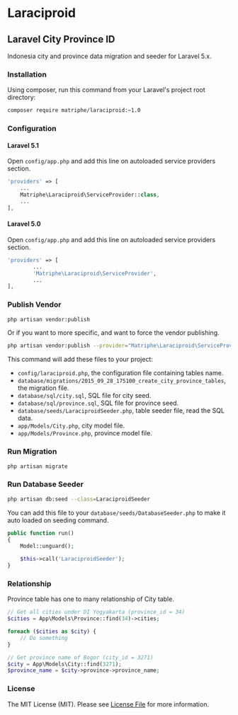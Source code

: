 # Laraciproid
## Laravel City Province ID

Indonesia city and province data migration and seeder for Laravel 5.x.

### Installation

Using composer, run this command from your Laravel's project root directory:

```bash
composer require matriphe/laraciproid:~1.0
```

### Configuration

#### Laravel 5.1

Open `config/app.php` and add this line on autoloaded service providers section.

```php
'providers' => [
	...
	Matriphe\Laraciproid\ServiceProvider::class,
	...
],
```

#### Laravel 5.0

Open `config/app.php` and add this line on autoloaded service providers section.

```php
'providers' => [
        ...
        'Matriphe\Laraciproid\ServiceProvider',
        ...
],
```

### Publish Vendor

```bash
php artisan vendor:publish
```

Or if you want to more specific, and want to force the vendor publishing.

```bash
php artisan vendor:publish --provider="Matriphe\Laraciproid\ServiceProvider" --force
```

This command will add these files to your project:

 * `config/laraciproid.php`, the configuration file containing tables name.
 * `database/migrations/2015_09_28_175100_create_city_province_tables`, the migration file.
 * `database/sql/city.sql`, SQL file for city seed.
 * `database/sql/province.sql`, SQL file for province seed.
 * `database/seeds/LaraciproidSeeder.php`, table seeder file, read the SQL data.
 * `app/Models/City.php`, city model file.
 * `app/Models/Province.php`, province model file.
 
### Run Migration

```bash
php artisan migrate
```

### Run Database Seeder

```bash
php artisan db:seed --class=LaraciproidSeeder
```
You can add this file to your `database/seeds/DatabaseSeeder.php` to make it auto loaded on seeding command.

```php
public function run()
{
    Model::unguard();

    $this->call('LaraciproidSeeder');
}
```

### Relationship

Province table has one to many relationship of City table.

```php
// Get all cities under DI Yogyakarta (province_id = 34)
$cities = App\Models\Province::find(34)->cities;

foreach ($cities as $city) {
    // Do something
}

// Get province name of Bogor (city_id = 3271)
$city = App\Models\City::find(3271);
$province_name = $city->province->province_name;
```


### License

The MIT License (MIT). Please see [License File](LICENSE.md) for more information.
